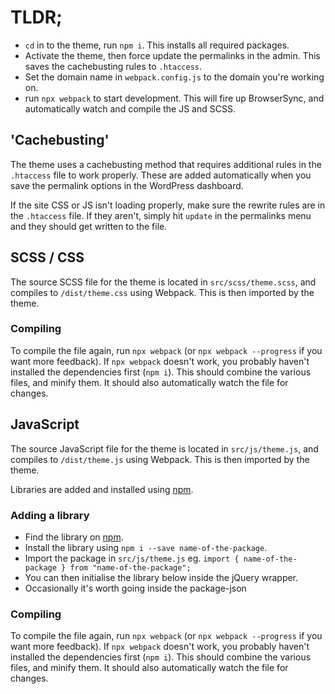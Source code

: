 # TLDR;

- `cd` in to the theme, run `npm i`. This installs all required packages.
- Activate the theme, then force update the permalinks in the admin. This saves the cachebusting rules to `.htaccess`.
- Set the domain name in `webpack.config.js` to the domain you're working on.
- run `npx webpack` to start development. This will fire up BrowserSync, and automatically watch and compile the JS and SCSS.

## 'Cachebusting'

The theme uses a cachebusting method that requires additional rules in the `.htaccess` file to work properly. These are added automatically when you save the permalink options in the WordPress dashboard.

If the site CSS or JS isn't loading properly, make sure the rewrite rules are in the `.htaccess` file. If they aren't, simply hit `update` in the permalinks menu and they should get written to the file.

## SCSS / CSS

The source SCSS file for the theme is located in `src/scss/theme.scss`, and compiles to `/dist/theme.css` using Webpack. This is then imported by the theme.

### Compiling

To compile the file again, run `npx webpack` (or `npx webpack --progress` if you want more feedback).
If `npx webpack` doesn't work, you probably haven't installed the dependencies first (`npm i`).
This should combine the various files, and minify them. It should also automatically watch the file for changes.

## JavaScript

The source JavaScript file for the theme is located in `src/js/theme.js`, and compiles to `/dist/theme.js` using Webpack. This is then imported by the theme.

Libraries are added and installed using [npm](www.npmjs.com "npm").

### Adding a library

- Find the library on [npm](www.npmjs.com "npm").
- Install the library using `npm i --save name-of-the-package`.
- Import the package in `src/js/theme.js` eg. `import { name-of-the-package } from "name-of-the-package";`
- You can then initialise the library below inside the jQuery wrapper.
- Occasionally it's worth going inside the package-json

### Compiling

To compile the file again, run `npx webpack` (or `npx webpack --progress` if you want more feedback).
If `npx webpack` doesn't work, you probably haven't installed the dependencies first (`npm i`).
This should combine the various files, and minify them. It should also automatically watch the file for changes.
